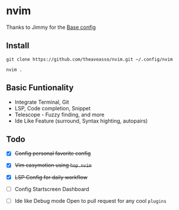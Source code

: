# nvim

Thanks to Jimmy for the [Base config](https://github.com/RoRep1ay/my-nvim-config)

## Install
```
git clone https://github.com/theaveasso/nvim.git ~/.config/nvim
```
```
nvim .
```

## Basic Funtionality
- Integrate Terminal, Git
- LSP, Code completion, Snippet
- Telescope - Fuzzy finding, and more
- Ide Like Feature (surround, Syntax highting, autopairs)

## Todo
- [x] ~~Config personal favorite config~~
- [x] ~~Vim easymotion using `hop.nvim`~~
- [x] ~~LSP Config for daily workflow~~
- [ ] Config Startscreen Dashboard
- [ ] Ide like Debug mode
Open to pull request for any cool `plugins`



